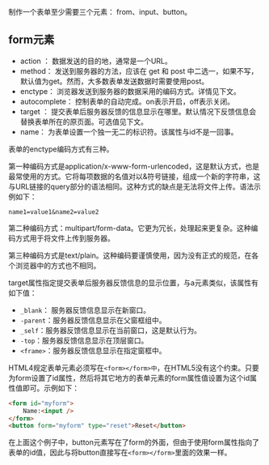 
制作一个表单至少需要三个元素： from、input、button。

## form元素

- action ： 数据发送的目的地，通常是一个URL。
- method： 发送到服务器的方法，应该在 get 和 post 中二选一，如果不写，默认值为get。然而，大多数表单发送数据时需要使用post。
- enctype： 浏览器发送到服务器的数据采用的编码方式。详情见下文。
- autocomplete： 控制表单的自动完成。on表示开启，off表示关闭。
- target ： 提交表单后服务器反馈的信息显示在哪里。默认情况下反馈信息会替换表单所在的原页面。可选值见下文。
- name： 为表单设置一个独一无二的标识符。该属性与id不是一回事。


表单的enctype编码方式有三种。

第一种编码方式是application/x-www-form-urlencoded，这是默认方式，也是最常使用的方式。它将每项数据的名值对以&符号链接，组成一个新的字符串，这与URL链接的query部分的语法相同。这种方式的缺点是无法将文件上传。语法示例如下：

```
name1=value1&name2=value2
```
		
第二种编码方式：multipart/form-data。它更为冗长，处理起来更复杂。这种编码方式用于将文件上传到服务器。

第三种编码方式是text/plain。这种编码要谨慎使用，因为没有正式的规范，在各个浏览器中的方式也不相同。

target属性指定提交表单后服务器反馈信息的显示位置，与a元素类似，该属性有如下值：

- `_blank`： 服务器反馈信息显示在新窗口。
- `-parent`：服务器反馈信息显示在父窗框组中。
- `_self`：服务器反馈信息显示在当前窗口，这是默认行为。
- `-top`：服务器反馈信息显示在顶层窗口。
- `<frame>`：服务器反馈信息显示在指定窗框中。

HTML4规定表单元素必须写在`<form></form>中`，在HTML5没有这个约束。只要为form设置了id属性，然后将其它地方的表单元素的form属性值设置为这个id属性值即可。示例如下：

```html
<form id="myform">
	Name:<input />
</form>
<button form="myform" type="reset">Reset</button>
```

在上面这个例子中，button元素写在了form的外面，但由于使用form属性指向了表单的id值，因此与将button直接写在`<form></form>`里面的效果一样。
